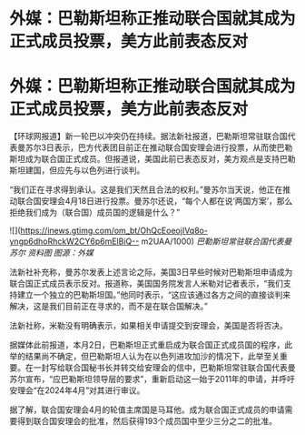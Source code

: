 # 外媒：巴勒斯坦称正推动联合国就其成为正式成员投票，美方此前表态反对

# 外媒：巴勒斯坦称正推动联合国就其成为正式成员投票，美方此前表态反对

【环球网报道】新一轮巴以冲突仍在持续。据法新社报道，巴勒斯坦常驻联合国代表曼苏尔3日表示，巴方代表团目前正在推动联合国安理会进行投票，从而使巴勒斯坦成为联合国正式成员。但报道说，美国此前已表态反对，美方观点是支持巴勒斯坦建国，但应先与以色列进行谈判。

“我们正在寻求得到承认。这是我们天然且合法的权利。”曼苏尔当天说，他正在推动联合国安理会4月18日进行投票。曼苏尔还说，“每个人都在说‘两国方案’，那么拒绝我们成为（联合国）成员国的逻辑是什么？”

![](https://inews.gtimg.com/om_bt/OhQcEoeojIVq8o-yngp6dhoRhckW2CY6p6mElBiQ--
m2UAA/1000) _巴勒斯坦常驻联合国代表曼苏尔 资料图 图源：外媒_

法新社补充称，曼苏尔发表上述言论之际，美国3日早些时候对巴勒斯坦申请成为联合国正式成员表示反对。报道称，美国国务院发言人米勒对记者表示，“我们支持建立一个独立的巴勒斯坦国。”他同时表示，“这应该通过各方之间的直接谈判来解决，这是我们目前正在寻求的，而不是在联合国解决。”

法新社称，米勒没有明确表示，如果相关申请提交到安理会，美国是否将否决。

据媒体此前报道，本月2日，巴勒斯坦正式重启成为联合国正式成员国的程序，此举的结果尚不确定，但巴勒斯坦人认为在以色列进攻加沙的情况下，此举至关重要。在一封写给联合国秘书长并转交给安理会的信中，巴勒斯坦常驻联合国代表曼苏尔宣布，“应巴勒斯坦领导层的要求”，重新启动这一始于2011年的申请，并呼吁安理会“在2024年4月”对其进行审议。

据了解，联合国安理会4月的轮值主席国是马耳他。成为联合国正式成员的申请需要得到联合国安理会的批准，然后获得193个成员国中至少三分之二的批准。

